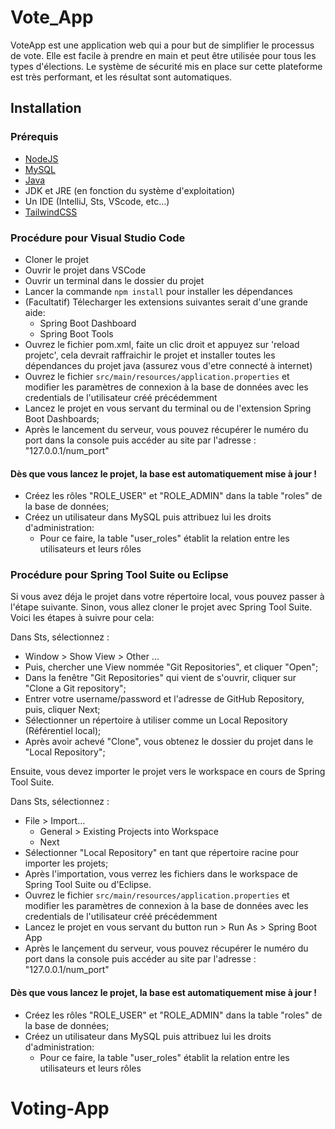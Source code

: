 # Vote_App

VoteApp est une application web qui a pour but de simplifier le processus de vote. Elle est facile à prendre en main et peut être utilisée pour tous les types d'élections. Le système de sécurité mis en place sur cette plateforme est très performant, et les résultat sont automatiques.

## Installation

### Prérequis

- [NodeJS](https://nodejs.org/en/)
- [MySQL](https://www.mysql.com/fr/)
- [Java](https://www.java.com/fr/download/)
- JDK et JRE (en fonction du système d'exploitation)
- Un IDE (IntelliJ, Sts, VScode, etc...)
- [TailwindCSS](https://tailwindcss.com/docs/installation)


### Procédure pour Visual Studio Code

- Cloner le projet
- Ouvrir le projet dans VSCode
- Ouvrir un terminal dans le dossier du projet
- Lancer la commande `npm install` pour installer les dépendances
- (Facultatif) Télecharger les extensions suivantes serait d'une grande aide:
    - Spring Boot Dashboard
    - Spring Boot Tools
- Ouvrez le fichier pom.xml, faite un clic droit et appuyez sur 'reload projetc', cela devrait raffraichir le projet et installer toutes les dépendances du projet java (assurez vous d'etre connecté à internet)
- Ouvrez le fichier `src/main/resources/application.properties` et modifier les paramètres de connexion à la base de données avec les credentials de l'utilisateur créé précédemment
- Lancez le projet en vous servant du terminal ou de l'extension Spring Boot Dashboards;
- Après le lancement du serveur, vous pouvez récupérer le numéro du port dans la console puis accéder au site par l'adresse : "127.0.0.1/num_port"

#### Dès que vous lancez le projet, la base est automatiquement mise à jour !


- Créez les rôles "ROLE_USER" et "ROLE_ADMIN" dans la table "roles" de la base de données;
- Créez un utilisateur dans MySQL puis attribuez lui les droits d'administration:
    - Pour ce faire, la table "user_roles" établit la relation entre les utilisateurs et leurs rôles



### Procédure pour Spring Tool Suite ou Eclipse

Si vous avez déja le projet dans votre répertoire local, vous pouvez passer à l'étape suivante. Sinon, vous allez cloner le projet avec Spring Tool Suite. Voici les étapes à suivre pour cela:

Dans Sts, sélectionnez :
- Window > Show View > Other ...
- Puis, chercher une View nommée "Git Repositories", et cliquer "Open";
- Dans la fenêtre "Git Repositories" qui vient de s'ouvrir, cliquer sur "Clone a Git repository";
- Entrer votre username/password et l'adresse de GitHub Repository, puis, cliquer Next;
- Sélectionner un répertoire à utiliser comme un Local Repository (Référentiel local);
- Après avoir achevé "Clone", vous obtenez le dossier du projet dans le "Local Repository";

Ensuite, vous devez importer le projet vers le workspace en cours de Spring Tool Suite.

Dans Sts, sélectionnez :
- File > Import...
    - General > Existing Projects into Workspace
    - Next
- Sélectionner "Local Repository" en tant que répertoire racine pour importer les projets;
- Après l'importation, vous verrez les fichiers dans le workspace de Spring Tool Suite ou d'Eclipse.
- Ouvrez le fichier `src/main/resources/application.properties` et modifier les paramètres de connexion à la base de données avec les credentials de l'utilisateur créé précédemment
- Lancez le projet en vous servant du button run > Run As > Spring Boot App
- Après le lançement du serveur, vous pouvez récupérer le numéro du port dans la console puis accéder au site par l'adresse : "127.0.0.1/num_port"

#### Dès que vous lancez le projet, la base est automatiquement mise à jour !


- Créez les rôles "ROLE_USER" et "ROLE_ADMIN" dans la table "roles" de la base de données;
- Créez un utilisateur dans MySQL puis attribuez lui les droits d'administration:
    - Pour ce faire, la table "user_roles" établit la relation entre les utilisateurs et leurs rôles
# Voting-App
